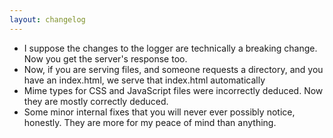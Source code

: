 ```yaml
---
layout: changelog
---
```


- I suppose the changes to the logger are technically a breaking change. Now you get the server's response too.
- Now, if you are serving files, and someone requests a directory, and you have an index.html, we serve that index.html automatically
- Mime types for CSS and JavaScript files were incorrectly deduced. Now they are mostly correctly deduced.
- Some minor internal fixes that you will never ever possibly notice, honestly. They are more for my peace of mind than anything.